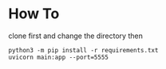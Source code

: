 # How To

clone first and change the directory then

```
python3 -m pip install -r requirements.txt
uvicorn main:app --port=5555
```
